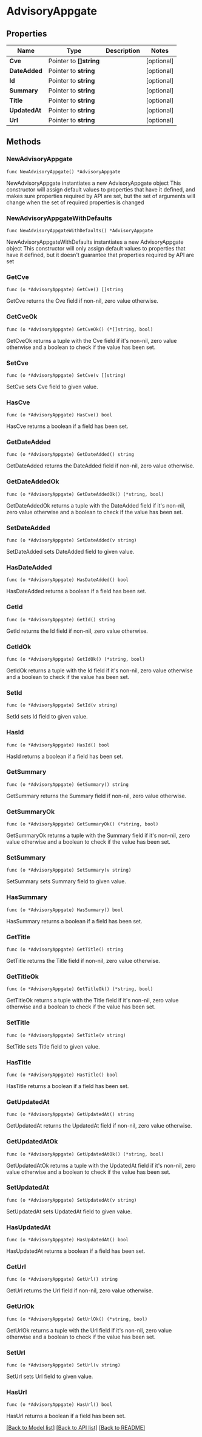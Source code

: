 # AdvisoryAppgate

## Properties

Name | Type | Description | Notes
------------ | ------------- | ------------- | -------------
**Cve** | Pointer to **[]string** |  | [optional] 
**DateAdded** | Pointer to **string** |  | [optional] 
**Id** | Pointer to **string** |  | [optional] 
**Summary** | Pointer to **string** |  | [optional] 
**Title** | Pointer to **string** |  | [optional] 
**UpdatedAt** | Pointer to **string** |  | [optional] 
**Url** | Pointer to **string** |  | [optional] 

## Methods

### NewAdvisoryAppgate

`func NewAdvisoryAppgate() *AdvisoryAppgate`

NewAdvisoryAppgate instantiates a new AdvisoryAppgate object
This constructor will assign default values to properties that have it defined,
and makes sure properties required by API are set, but the set of arguments
will change when the set of required properties is changed

### NewAdvisoryAppgateWithDefaults

`func NewAdvisoryAppgateWithDefaults() *AdvisoryAppgate`

NewAdvisoryAppgateWithDefaults instantiates a new AdvisoryAppgate object
This constructor will only assign default values to properties that have it defined,
but it doesn't guarantee that properties required by API are set

### GetCve

`func (o *AdvisoryAppgate) GetCve() []string`

GetCve returns the Cve field if non-nil, zero value otherwise.

### GetCveOk

`func (o *AdvisoryAppgate) GetCveOk() (*[]string, bool)`

GetCveOk returns a tuple with the Cve field if it's non-nil, zero value otherwise
and a boolean to check if the value has been set.

### SetCve

`func (o *AdvisoryAppgate) SetCve(v []string)`

SetCve sets Cve field to given value.

### HasCve

`func (o *AdvisoryAppgate) HasCve() bool`

HasCve returns a boolean if a field has been set.

### GetDateAdded

`func (o *AdvisoryAppgate) GetDateAdded() string`

GetDateAdded returns the DateAdded field if non-nil, zero value otherwise.

### GetDateAddedOk

`func (o *AdvisoryAppgate) GetDateAddedOk() (*string, bool)`

GetDateAddedOk returns a tuple with the DateAdded field if it's non-nil, zero value otherwise
and a boolean to check if the value has been set.

### SetDateAdded

`func (o *AdvisoryAppgate) SetDateAdded(v string)`

SetDateAdded sets DateAdded field to given value.

### HasDateAdded

`func (o *AdvisoryAppgate) HasDateAdded() bool`

HasDateAdded returns a boolean if a field has been set.

### GetId

`func (o *AdvisoryAppgate) GetId() string`

GetId returns the Id field if non-nil, zero value otherwise.

### GetIdOk

`func (o *AdvisoryAppgate) GetIdOk() (*string, bool)`

GetIdOk returns a tuple with the Id field if it's non-nil, zero value otherwise
and a boolean to check if the value has been set.

### SetId

`func (o *AdvisoryAppgate) SetId(v string)`

SetId sets Id field to given value.

### HasId

`func (o *AdvisoryAppgate) HasId() bool`

HasId returns a boolean if a field has been set.

### GetSummary

`func (o *AdvisoryAppgate) GetSummary() string`

GetSummary returns the Summary field if non-nil, zero value otherwise.

### GetSummaryOk

`func (o *AdvisoryAppgate) GetSummaryOk() (*string, bool)`

GetSummaryOk returns a tuple with the Summary field if it's non-nil, zero value otherwise
and a boolean to check if the value has been set.

### SetSummary

`func (o *AdvisoryAppgate) SetSummary(v string)`

SetSummary sets Summary field to given value.

### HasSummary

`func (o *AdvisoryAppgate) HasSummary() bool`

HasSummary returns a boolean if a field has been set.

### GetTitle

`func (o *AdvisoryAppgate) GetTitle() string`

GetTitle returns the Title field if non-nil, zero value otherwise.

### GetTitleOk

`func (o *AdvisoryAppgate) GetTitleOk() (*string, bool)`

GetTitleOk returns a tuple with the Title field if it's non-nil, zero value otherwise
and a boolean to check if the value has been set.

### SetTitle

`func (o *AdvisoryAppgate) SetTitle(v string)`

SetTitle sets Title field to given value.

### HasTitle

`func (o *AdvisoryAppgate) HasTitle() bool`

HasTitle returns a boolean if a field has been set.

### GetUpdatedAt

`func (o *AdvisoryAppgate) GetUpdatedAt() string`

GetUpdatedAt returns the UpdatedAt field if non-nil, zero value otherwise.

### GetUpdatedAtOk

`func (o *AdvisoryAppgate) GetUpdatedAtOk() (*string, bool)`

GetUpdatedAtOk returns a tuple with the UpdatedAt field if it's non-nil, zero value otherwise
and a boolean to check if the value has been set.

### SetUpdatedAt

`func (o *AdvisoryAppgate) SetUpdatedAt(v string)`

SetUpdatedAt sets UpdatedAt field to given value.

### HasUpdatedAt

`func (o *AdvisoryAppgate) HasUpdatedAt() bool`

HasUpdatedAt returns a boolean if a field has been set.

### GetUrl

`func (o *AdvisoryAppgate) GetUrl() string`

GetUrl returns the Url field if non-nil, zero value otherwise.

### GetUrlOk

`func (o *AdvisoryAppgate) GetUrlOk() (*string, bool)`

GetUrlOk returns a tuple with the Url field if it's non-nil, zero value otherwise
and a boolean to check if the value has been set.

### SetUrl

`func (o *AdvisoryAppgate) SetUrl(v string)`

SetUrl sets Url field to given value.

### HasUrl

`func (o *AdvisoryAppgate) HasUrl() bool`

HasUrl returns a boolean if a field has been set.


[[Back to Model list]](../README.md#documentation-for-models) [[Back to API list]](../README.md#documentation-for-api-endpoints) [[Back to README]](../README.md)



